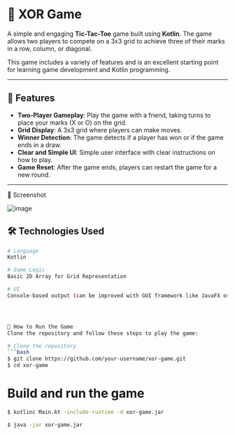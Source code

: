 # 🎲 XOR Game

A simple and engaging **Tic-Tac-Toe** game built using **Kotlin**. The game allows two players to compete on a 3x3 grid to achieve three of their marks in a row, column, or diagonal.

This game includes a variety of features and is an excellent starting point for learning game development and Kotlin programming.

---

## 🚀 Features

- **Two-Player Gameplay**: Play the game with a friend, taking turns to place your marks (X or O) on the grid.
- **Grid Display**: A 3x3 grid where players can make moves.
- **Winner Detection**: The game detects if a player has won or if the game ends in a draw.
- **Clear and Simple UI**: Simple user interface with clear instructions on how to play.
- **Game Reset**: After the game ends, players can restart the game for a new round.

---

📸 Screenshot

![image](https://github.com/ashkanrabiee/xor_game/assets/93576288/c400bb24-4f94-4a94-8bdf-40a0116db16b)

## 🛠 Technologies Used

```bash
# Language
Kotlin

# Game Logic
Basic 2D Array for Grid Representation

# UI
Console-based output (can be improved with GUI framework like JavaFX or Android later)




🧪 How to Run the Game
Clone the repository and follow these steps to play the game:

# Clone the repository
```bash
$ git clone https://github.com/your-username/xor-game.git
$ cd xor-game
```
# Build and run the game
```bash
$ kotlinc Main.kt -include-runtime -d xor-game.jar
```
```bash
$ java -jar xor-game.jar
```
